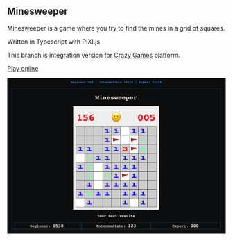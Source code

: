 ## Minesweeper

Minesweeper is a game where you try to find the mines in a grid of squares.

Written in Typescript with PIXI.js

This branch is integration version for [Crazy Games](crazygames.com) platform.

[Play online](https://n1md7.github.io/minesweeper/)

![img.png](img/img.png)
